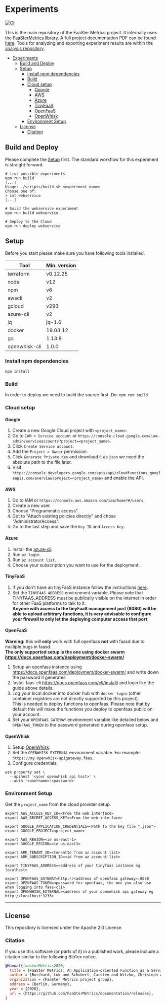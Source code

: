 # Experiments

[![CI](https://github.com/FaaSterMetrics/experiments/workflows/CI/badge.svg)](https://github.com/FaaSterMetrics/experiments/actions?query=workflow%3ACI+branch%3Amaster)

This is the main repository of the FaaSter Metrics project. 
It internally uses the [FaaSterMetrics library](https://github.com/FaaSterMetrics/lib).
A full project documentation PDF can be found [here](https://github.com/FaaSterMetrics/documentation/releases).
Tools for analyzing and exporting experiment results are within the [analysis repository](https://github.com/FaaSterMetrics/analysis).

- [Experiments](#experiments)
  - [Build and Deploy](#build-and-deploy)
  - [Setup](#setup)
    - [Install npm dependencies](#install-npm-dependencies)
    - [Build](#build)
    - [Cloud setup](#cloud-setup)
      - [Google](#google)
      - [AWS](#aws)
      - [Azure](#azure)
      - [TinyFaaS](#tinyfaas)
      - [OpenFaaS](#openfaas)
      - [OpenWhisk](#openwhisk)
    - [Environment Setup](#environment-setup)
  - [License](#license)
    - [Citation](#citation)

## Build and Deploy

Please complete the [Setup](#setup) first.
The standard workflow for this experiment is straight forward.

```shell
# List possible experiments
npm run build
[...]
Usage: ./scripts/build.sh <experiment name>
Choose one of:
> iot webservice
[...]

# Build the webservice experiment
npm run build webservice

# Deploy to the Cloud
npm run deploy webservice
```

## Setup

Before you start please make sure you have following tools installed.

| Tool          | Min. version |
| ------------- | ------------ |
| terraform     | v0.12.25     |
| node          | v12          |
| npm           | v6           |
| awscli        | v2           |
| gcloud        | v293         |
| azure-cli     | v2           |
| jq            | jq-1.6       |
| docker        | 19.03.12     |
| go            | 1.13.8       |
| openwhisk-cli | 1.0.0        |

### Install npm dependencies

```shell
npm install
```

### Build

In order to deploy we need to build the source first. Do: `npm run build`

### Cloud setup

#### Google

1. Create a new Google Cloud project with `<project_name>`.
2. Go to `IAM > Service account` or `https://console.cloud.google.com/iam-admin/serviceaccounts?project=<project_name>`.
3. Click `Create Service account`.
4. Add the `Project > Owner` permission.
5. Click `Generate Private Key` and download it as `json` we need the absolute path to the file later.
6. Visit `https://console.developers.google.com/apis/api/cloudfunctions.googleapis.com/overview?project=<project_name>` and enable the API.

#### AWS

1. Go to IAM or `https://console.aws.amazon.com/iam/home?#/users`.
2. Create a new user.
3. Choose "Programmatic access".
4. Got to "Attach existing policies directly" and chose "AdministratorAccess".
5. Go to the last step and save the `Key ID` and `Access Key`.

#### Azure

1. Install the [azure-cli](https://docs.microsoft.com/en-us/cli/azure/install-azure-cli?view=azure-cli-latest).
2. Run `az login`.
3. Run `az account list`.
4. Choose your subscription you want to use for the deployment.

#### TinyFaaS

1. If you don't have an tinyFaaS instance follow the instructions [here](https://github.com/FaaSterMetrics/tinyFaaS).
2. Set the `TINYFAAS_ADDRESS` environment variable. Please note that TINYFAAS_ADDRESS must be publically visible on the internet in order for other FaaS platforms to talk to it.  
   **Anyone with access to the tinyFaaS management port (8080) will be able to upload arbitrary functions, it is very advisable to configure your firewall to only let the deploying computer access that port**

#### OpenFaaS

**Warning:** this will **only** work with full openfaas **not** with faasd due to multiple bugs in faasd.  
**The only supported setup is the one using docker swarm https://docs.openfaas.com/deployment/docker-swarm/**

1. Setup an openfaas instance using https://docs.openfaas.com/deployment/docker-swarm/ and write down the password it generates
2. Install faas-cli https://docs.openfaas.com/cli/install/ and login like the guide above details.
3. Log your local docker into docker hub with `docker login` (other container registries are not directly supported by this project).  
   This is needed to deploy functions to openfaas. Please note that by default this will make the functions you deploy to openfaas public on your account.
4. Set your `OPENFAAS_GATEWAY` environment variable like detailed below and `OPENFAAS_TOKEN` to the password generated during openfaas setup.

#### OpenWhisk

1. Setup [OpenWhisk](https://openwhisk.apache.org/documentation.html#openwhisk_deployment).
2. Set the `OPENWHISK_EXTERNAL` environment variable. For example: `https://my.openwhisk-apigateway.faas`.
3. Configure credentials:

```
wsk property set \
  --apihost '<your openwhisk api host>' \
  --auth '<username>:<password>'
```

### Environment Setup

Get the `project_name` from the cloud provider setup.

```shell
export AWS_ACCESS_KEY_ID=<From the web interface>
export AWS_SECRET_ACCESS_KEY=<From the web interface>

export GOOGLE_APPLICATION_CREDENTIALS=<Path to the key file ".json">
export GOOGLE_PROJECT=<project_name>

export AWS_REGION=<ie us-east-1>
export GOOGLE_REGION=<ie us-east1>

export ARM_TENANT_ID=<tenantId from az account list>
export ARM_SUBSCRIPTION_ID=<id from az account list>

export TINYFAAS_ADDRESS=<address of your tinyfaas instance eg localhost>

export OPENFAAS_GATEWAY=http://<address of openfaas gateway>:8080
export OPENFAAS_TOKEN=<password for openfaas, the one you also use when logging into faas-cli>
export OPENWHISK_EXTERNAL=<address of your openwhisk api gateway eg http://localhost:3233>
```

---

## License

This repository is licensed under the Apache 2.0 License.

### Citation

If you use this software (or parts of it) in a published work, please include a citation similar to the following BibTex notice. 

```bibtex
@Manual{faasterMetrics2020,
  title = {FaaSter Metrics: An Application-oriented Function as a Service Benchmarking Framework},
  author = {Burchard, Luk and Schubert, Carsten and Witzko, Christoph and Zhao, Max and Dietrich, Emily},
  organization = {FaaSter Metrics project group},
  address = {Berlin, Germany},
  year = {2020},
  url = {https://github.com/FaaSterMetrics/documentation/releases},
}
```
